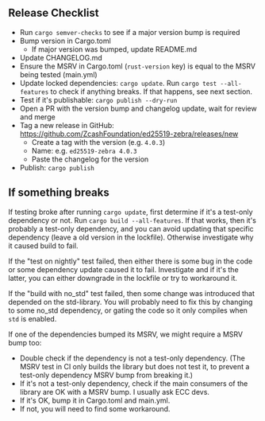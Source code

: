 ## Release Checklist

- Run `cargo semver-checks` to see if a major version bump is required
- Bump version in Cargo.toml
  - If major version was bumped, update README.md
- Update CHANGELOG.md
- Ensure the MSRV in Cargo.toml (`rust-version` key) is equal to the MSRV being
  tested (main.yml)
- Update locked dependencies: `cargo update`. Run `cargo test --all-features`
  to check if anything breaks. If that happens, see next section.
- Test if it's publishable: `cargo publish --dry-run`
- Open a PR with the version bump and changelog update, wait for review and merge
- Tag a new release in GitHub: https://github.com/ZcashFoundation/ed25519-zebra/releases/new
  - Create a tag with the version (e.g. `4.0.3`)
  - Name: e.g. `ed25519-zebra 4.0.3`
  - Paste the changelog for the version
- Publish: `cargo publish`

## If something breaks

If testing broke after running `cargo update`, first determine if it's a
test-only dependency or not. Run `cargo build --all-features`. If that works,
then it's probably a test-only dependency, and you can avoid updating that
specific dependency (leave a old version in the lockfile). Otherwise investigate
why it caused build to fail.

If the "test on nightly" test failed, then either there is some bug in the code
or some dependency update caused it to fail. Investigate and if it's the latter,
you can either downgrade in the lockfile or try to workaround it.

If the "build with no_std" test failed, then some change was introduced that
depended on the std-library. You will probably need to fix this by changing
to some no_std dependency, or gating the code so it only compiles when
`std` is enabled.

If one of the dependencies bumped its MSRV, we might require a MSRV bump too:

- Double check if the dependency is not a test-only dependency. (The MSRV
  test in CI only builds the library but does not test it, to prevent
  a test-only dependency MSRV bump from breaking it.)
- If it's not a test-only dependency, check if the main consumers of the
  library are OK with a MSRV bump. I usually ask ECC devs.
- If it's OK, bump it in Cargo.toml and main.yml.
- If not, you will need to find some workaround.
